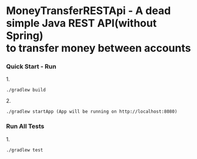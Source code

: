 # MoneyTransferRESTApi - A dead simple Java REST API(without Spring) <br> to transfer money between accounts <br>

### Quick Start - Run
1.<br>
```$xslt
./gradlew build
```
2.<br>
```$xslt
./gradlew startApp (App will be running on http://localhost:8080)
```
### Run All Tests
1.<br>
```$xslt
./gradlew test
```
